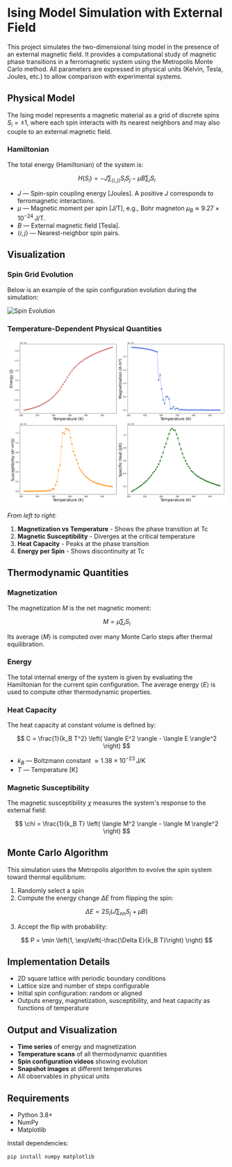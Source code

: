 # Ising Model Simulation with External Field

This project simulates the two-dimensional Ising model in the presence of an external magnetic field. It provides a computational study of magnetic phase transitions in a ferromagnetic system using the Metropolis Monte Carlo method. All parameters are expressed in physical units (Kelvin, Tesla, Joules, etc.) to allow comparison with experimental systems.

## Physical Model

The Ising model represents a magnetic material as a grid of discrete spins $S_i = \pm 1$, where each spin interacts with its nearest neighbors and may also couple to an external magnetic field.

### Hamiltonian

The total energy (Hamiltonian) of the system is:

$$
H(S_i) = -J \sum_{\langle i,j \rangle} S_i S_j - \mu B \sum_i S_i
$$

- $J$ — Spin-spin coupling energy [Joules]. A positive $J$ corresponds to ferromagnetic interactions.
- $\mu$ — Magnetic moment per spin [J/T], e.g., Bohr magneton $\mu_B \approx 9.27 \times 10^{-24} \, \text{J/T}$.
- $B$ — External magnetic field [Tesla].
- $\langle i,j \rangle$ — Nearest-neighbor spin pairs.

## Visualization

### Spin Grid Evolution

Below is an example of the spin configuration evolution during the simulation:

![Spin Evolution](https://media3.giphy.com/media/v1.Y2lkPTc5MGI3NjExdHdhbmR4cTQ3Z3h3cndjajd5cGVyaXp6OWpycDVtZ3F2b2s5bHYzNiZlcD12MV9pbnRlcm5hbF9naWZfYnlfaWQmY3Q9Zw/rx9YjGBgdHqDKvZt2c/giphy.gif)

### Temperature-Dependent Physical Quantities

![Thermodynamic Quantities](plots_and_animations/ising_model_results.png)

*From left to right:*
1. **Magnetization vs Temperature** - Shows the phase transition at Tc
2. **Magnetic Susceptibility** - Diverges at the critical temperature
3. **Heat Capacity** - Peaks at the phase transition
4. **Energy per Spin** - Shows discontinuity at Tc

## Thermodynamic Quantities

### Magnetization

The magnetization $M$ is the net magnetic moment:

$$
M = \mu \sum_i S_i
$$

Its average $\langle M \rangle$ is computed over many Monte Carlo steps after thermal equilibration.

### Energy

The total internal energy of the system is given by evaluating the Hamiltonian for the current spin configuration. The average energy $\langle E \rangle$ is used to compute other thermodynamic properties.

### Heat Capacity

The heat capacity at constant volume is defined by:

$$
C = \frac{1}{k_B T^2} \left( \langle E^2 \rangle - \langle E \rangle^2 \right)
$$

- $k_B$ — Boltzmann constant $\approx 1.38 \times 10^{-23} \, \text{J/K}$
- $T$ — Temperature [K]

### Magnetic Susceptibility

The magnetic susceptibility $\chi$ measures the system's response to the external field:

$$
\chi = \frac{1}{k_B T} \left( \langle M^2 \rangle - \langle M \rangle^2 \right)
$$

## Monte Carlo Algorithm

This simulation uses the Metropolis algorithm to evolve the spin system toward thermal equilibrium:

1. Randomly select a spin
2. Compute the energy change $\Delta E$ from flipping the spin:

$$
\Delta E = 2 S_i \left(J \sum_{\text{nn}} S_j + \mu B \right)
$$

3. Accept the flip with probability:

$$
P = \min \left(1, \exp\left(-\frac{\Delta E}{k_B T}\right) \right)
$$

## Implementation Details

- 2D square lattice with periodic boundary conditions
- Lattice size and number of steps configurable
- Initial spin configuration: random or aligned
- Outputs energy, magnetization, susceptibility, and heat capacity as functions of temperature

## Output and Visualization

- **Time series** of energy and magnetization
- **Temperature scans** of all thermodynamic quantities
- **Spin configuration videos** showing evolution
- **Snapshot images** at different temperatures
- All observables in physical units

## Requirements

- Python 3.8+
- NumPy
- Matplotlib

Install dependencies:

```bash
pip install numpy matplotlib
